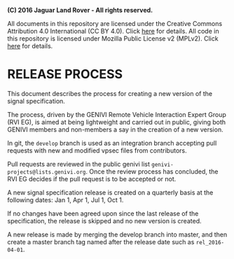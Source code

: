 
**(C) 2016 Jaguar Land Rover - All rights reserved.**<br>

All documents in this repository are licensed under the Creative
Commons Attribution 4.0 International (CC BY 4.0). Click
[here](https://creativecommons.org/licenses/by/4.0/) for details.
All code in this repository is licensed under Mozilla Public License
v2 (MPLv2). Click [here](https://www.mozilla.org/en-US/MPL/2.0/) for
details.

# RELEASE PROCESS
This document describes the process for creating a new version of the
signal specification.

The process, driven by the GENIVI Remote Vehicle Interaction Expert
Group (RVI EG), is aimed at being lightweight and carried out in public, giving both
GENIVI members and non-members a say in the creation of a new version.

In git, the ```develop``` branch is used as an integration branch
accepting pull requests with new and modified vpsec files from
contributors.

Pull requests are reviewed in the public genivi 
list ```genivi-projects@lists.genivi.org```. Once the review process
has concluded, the RVI EG decides if the pull request is to be
accepted or not.

A new signal specification release is created on a quarterly basis at
the following dates: Jan 1, Apr 1, Jul 1, Oct 1.

If no changes have been agreed upon since the last release of the
specification, the release is skipped and no new version is created.

A new release is made by merging the develop branch into master, and
then create a master branch tag named after the release
date such as ```rel_2016-04-01```.



